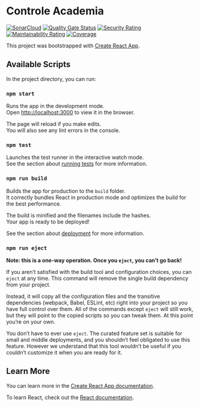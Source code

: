 # Controle Academia

[![SonarCloud](https://sonarcloud.io/images/project_badges/sonarcloud-white.svg)](https://sonarcloud.io/summary/new_code?id=gabrielaraujof_controle-academia)
[![Quality Gate Status](https://sonarcloud.io/api/project_badges/measure?project=gabrielaraujof_controle-academia&metric=alert_status)](https://sonarcloud.io/summary/new_code?id=gabrielaraujof_controle-academia)
[![Security Rating](https://sonarcloud.io/api/project_badges/measure?project=gabrielaraujof_controle-academia&metric=security_rating)](https://sonarcloud.io/summary/new_code?id=gabrielaraujof_controle-academia)
[![Maintainability Rating](https://sonarcloud.io/api/project_badges/measure?project=gabrielaraujof_controle-academia&metric=sqale_rating)](https://sonarcloud.io/summary/new_code?id=gabrielaraujof_controle-academia)
[![Coverage](https://sonarcloud.io/api/project_badges/measure?project=gabrielaraujof_controle-academia&metric=coverage)](https://sonarcloud.io/summary/new_code?id=gabrielaraujof_controle-academia)

This project was bootstrapped with [Create React App](https://github.com/facebook/create-react-app).

## Available Scripts

In the project directory, you can run:

### `npm start`

Runs the app in the development mode.\
Open [http://localhost:3000](http://localhost:3000) to view it in the browser.

The page will reload if you make edits.\
You will also see any lint errors in the console.

### `npm test`

Launches the test runner in the interactive watch mode.\
See the section about [running tests](https://facebook.github.io/create-react-app/docs/running-tests) for more information.

### `npm run build`

Builds the app for production to the `build` folder.\
It correctly bundles React in production mode and optimizes the build for the best performance.

The build is minified and the filenames include the hashes.\
Your app is ready to be deployed!

See the section about [deployment](https://facebook.github.io/create-react-app/docs/deployment) for more information.

### `npm run eject`

**Note: this is a one-way operation. Once you `eject`, you can’t go back!**

If you aren’t satisfied with the build tool and configuration choices, you can `eject` at any time. This command will remove the single build dependency from your project.

Instead, it will copy all the configuration files and the transitive dependencies (webpack, Babel, ESLint, etc) right into your project so you have full control over them. All of the commands except `eject` will still work, but they will point to the copied scripts so you can tweak them. At this point you’re on your own.

You don’t have to ever use `eject`. The curated feature set is suitable for small and middle deployments, and you shouldn’t feel obligated to use this feature. However we understand that this tool wouldn’t be useful if you couldn’t customize it when you are ready for it.

## Learn More

You can learn more in the [Create React App documentation](https://facebook.github.io/create-react-app/docs/getting-started).

To learn React, check out the [React documentation](https://reactjs.org/).
